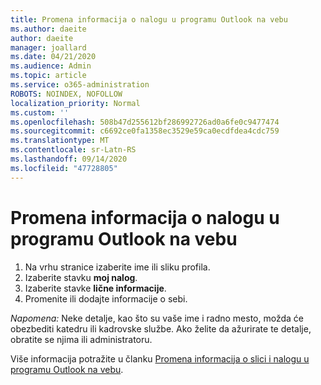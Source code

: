 ```yaml
---
title: Promena informacija o nalogu u programu Outlook na vebu
ms.author: daeite
author: daeite
manager: joallard
ms.date: 04/21/2020
ms.audience: Admin
ms.topic: article
ms.service: o365-administration
ROBOTS: NOINDEX, NOFOLLOW
localization_priority: Normal
ms.custom: ''
ms.openlocfilehash: 508b47d255612bf286992726ad0a6fe0c9477474
ms.sourcegitcommit: c6692ce0fa1358ec3529e59ca0ecdfdea4cdc759
ms.translationtype: MT
ms.contentlocale: sr-Latn-RS
ms.lasthandoff: 09/14/2020
ms.locfileid: "47728805"
---
```

# <a name="change-account-information-in-outlook-on-the-web"></a>Promena informacija o nalogu u programu Outlook na vebu

1. Na vrhu stranice izaberite ime ili sliku profila.
1. Izaberite stavku **moj nalog**.
1. Izaberite stavke **lične informacije**.
1. Promenite ili dodajte informacije o sebi.

*Napomena:* Neke detalje, kao što su vaše ime i radno mesto, možda će obezbediti katedru ili kadrovske službe. Ako želite da ažurirate te detalje, obratite se njima ili administratoru.

Više informacija potražite u članku [Promena informacija o slici i nalogu u programu Outlook na vebu](https://support.office.com/article/b2dbb289-851d-4bed-93c3-3e136f5659ec).